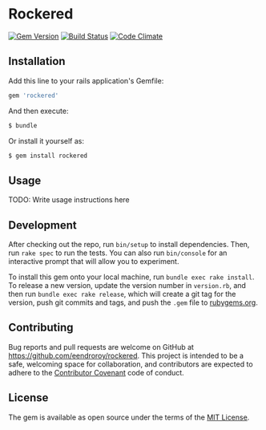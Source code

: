 # Rockered

[![Gem Version](https://badge.fury.io/rb/rockered.svg)](https://badge.fury.io/rb/rockered)
[![Build Status](https://travis-ci.org/eendroroy/rockered.svg?branch=master)](https://travis-ci.org/eendroroy/rockered)
[![Code Climate](https://codeclimate.com/github/eendroroy/rockered/badges/gpa.svg)](https://codeclimate.com/github/eendroroy/rockered)

## Installation

Add this line to your rails application's Gemfile:

```ruby
gem 'rockered'
```

And then execute:
```bash
$ bundle
```

Or install it yourself as:
```bash
$ gem install rockered
```

## Usage

TODO: Write usage instructions here

## Development

After checking out the repo, run `bin/setup` to install dependencies. Then, run `rake spec` to run the tests. You can also run `bin/console` for an interactive prompt that will allow you to experiment.

To install this gem onto your local machine, run `bundle exec rake install`. To release a new version, update the version number in `version.rb`, and then run `bundle exec rake release`, which will create a git tag for the version, push git commits and tags, and push the `.gem` file to [rubygems.org](https://rubygems.org).

## Contributing

Bug reports and pull requests are welcome on GitHub at https://github.com/eendroroy/rockered. This project is intended to be a safe, welcoming space for collaboration, and contributors are expected to adhere to the [Contributor Covenant](http://contributor-covenant.org) code of conduct.


## License

The gem is available as open source under the terms of the [MIT License](http://opensource.org/licenses/MIT).

